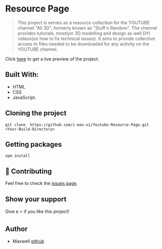 # Resource Page

> This project is serves as a resource collection for the YOUTUBE channel "All 3D", formerly known as "Stuff n Random".
The channel provides tutorials, mostlyin 3D modelling and design as well DYI videos(on how to fix technical issues).
It aims to provide collective access to files needed to be downloaded for any activity on the YOUTUBE channel.


Click [here](https://i-max-xi.github.io/Restaurant-site/) 
to get a live preview of the project.

## Built With:
 - HTML
 - CSS
 - JavaScript.


## Cloning the project
```
git clone  https://github.com/i-max-xi/Youtube-Resource-Page.git <Your-Build-Directory>
```


## Getting packages
```
npm install
```


 ## 🤝 Contributing

Feel free to check the [issues page](https://github.com/i-max-xi/Youtube-Resource-Page./issues).

## Show your support

Give a ⭐️ if you like this project!

## Author

- Maxwell [github](https://github.com/i-max-xi)
